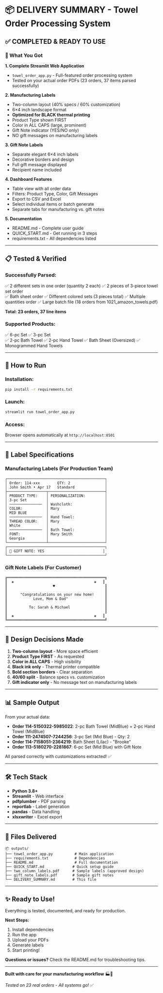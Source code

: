 # 📦 DELIVERY SUMMARY - Towel Order Processing System

## ✅ COMPLETED & READY TO USE

### 🎯 What You Got

**1. Complete Streamlit Web Application**
- `towel_order_app.py` - Full-featured order processing system
- Tested on your actual order PDFs (23 orders, 37 items parsed successfully)

**2. Manufacturing Labels**
- Two-column layout (40% specs / 60% customization)
- 6×4 inch landscape format
- **Optimized for BLACK thermal printing**
- Product Type shown FIRST
- Color in ALL CAPS (large, prominent)
- Gift Note indicator (YES/NO only)
- NO gift messages on manufacturing labels

**3. Gift Note Labels** 
- Separate elegant 6×4 inch labels
- Decorative borders and design
- Full gift message displayed
- Recipient name included

**4. Dashboard Features**
- Table view with all order data
- Filters: Product Type, Color, Gift Messages
- Export to CSV and Excel
- Select individual items or batch generate
- Separate tabs for manufacturing vs. gift notes

**5. Documentation**
- README.md - Complete user guide
- QUICK_START.md - Get running in 3 steps
- requirements.txt - All dependencies listed

---

## 📋 Tested & Verified

### Successfully Parsed:
✅ 2 different sets in one order (quantity 2 each)
✅ 2 pieces of 3-piece towel set order  
✅ Bath sheet order
✅ Different colored sets (3 pieces total)
✅ Multiple quantities order
✅ Large batch file (18 orders from 1021_amazon_towels.pdf)

**Total: 23 orders, 37 line items**

### Supported Products:
✅ 6-pc Set
✅ 3-pc Set  
✅ 2-pc Bath Towel
✅ 2-pc Hand Towel
✅ Bath Sheet (Oversized)
✅ Monogrammed Hand Towels

---

## 🚀 How to Run

### Installation:
```bash
pip install -r requirements.txt
```

### Launch:
```bash
streamlit run towel_order_app.py
```

### Access:
Browser opens automatically at `http://localhost:8501`

---

## 📄 Label Specifications

### Manufacturing Labels (For Production Team)
```
┌─────────────────────────────────────────────┐
│ Order: 114-xxx        QTY: 2                │
│ John Smith • Apr 17   Standard              │
├──────────────────┬──────────────────────────┤
│ PRODUCT TYPE:    │ PERSONALIZATION:         │
│ 3-pc Set         │                          │
│ ───────────────  │ Washcloth:               │
│ COLOR:           │ Mary                     │
│ MID BLUE         │                          │
│ ───────────────  │ Hand Towel:              │
│ THREAD COLOR:    │ Mary                     │
│ White            │                          │
│ ───────────────  │ Bath Towel:              │
│ FONT:            │ Mary Smith               │
│ Georgia          │                          │
└──────────────────┴──────────────────────────┘
┌─────────────────────────────────────────────┐
│ 🎁 GIFT NOTE: YES                           │
└─────────────────────────────────────────────┘
```

### Gift Note Labels (For Customer)
```
╔═════════════════════════════════════════════╗
║  ❀                                     ❀   ║
║                     ♥                       ║
║                                             ║
║      "Congratulations on your new home!     ║
║            Love, Mom & Dad"                 ║
║                                             ║
║          To: Sarah & Michael                ║
║                                             ║
║  ❀                                     ❀   ║
╚═════════════════════════════════════════════╝
```

---

## 🎨 Design Decisions Made

1. **Two-column layout** - More space efficient
2. **Product Type FIRST** - As requested
3. **Color in ALL CAPS** - High visibility
4. **Black ink only** - Thermal printer compatible
5. **Bold section borders** - Clear separation
6. **40/60 split** - Balance specs vs. customization
7. **Gift indicator only** - No message text on manufacturing labels

---

## 📊 Sample Output

From your actual data:
- **Order 114-5150322-5985022**: 2-pc Bath Towel (MidBlue) + 2-pc Hand Towel (MidBlue)
- **Order 111-2474507-7244256**: 3-pc Set (Mid Blue) - Qty: 2
- **Order 114-7158051-2364219**: Bath Sheet (Lilac) - "Brooke"
- **Order 113-5180270-2281867**: 6-pc Set (Mid Blue) with Gift Note

All parsed correctly with customizations extracted! ✅

---

## 🛠️ Tech Stack

- **Python 3.8+**
- **Streamlit** - Web interface
- **pdfplumber** - PDF parsing
- **reportlab** - Label generation
- **pandas** - Data handling
- **xlsxwriter** - Excel export

---

## 📂 Files Delivered

```
📦 outputs/
├── towel_order_app.py          # Main application
├── requirements.txt            # Dependencies
├── README.md                   # Full documentation
├── QUICK_START.md             # Quick setup guide
├── two_column_labels.pdf      # Sample labels (approved design)
├── gift_note_labels.pdf       # Sample gift notes
└── DELIVERY_SUMMARY.md        # This file
```

---

## ✨ Ready to Use!

Everything is tested, documented, and ready for production. 

**Next Steps:**
1. Install dependencies
2. Run the app
3. Upload your PDFs
4. Generate labels
5. Start printing!

**Questions or issues?** Check the README.md for troubleshooting tips.

---

**Built with care for your manufacturing workflow** 🏭💙

*Tested on 23 real orders - All systems go!* ✅
